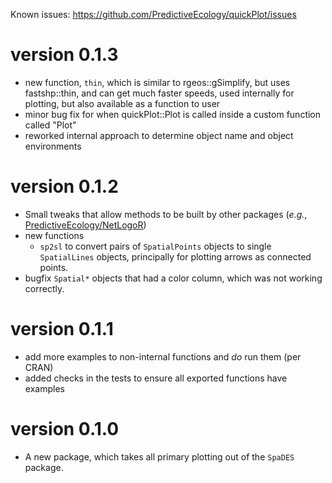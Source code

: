 Known issues: https://github.com/PredictiveEcology/quickPlot/issues

version 0.1.3
==================
* new function, `thin`, which is similar to rgeos::gSimplify, but uses fastshp::thin, and can get much faster speeds, 
  used internally for plotting, but also available as a function to user
* minor bug fix for when quickPlot::Plot is called inside a custom function called "Plot"
* reworked internal approach to determine object name and object environments

version 0.1.2
=============
* Small tweaks that allow methods to be built by other packages (*e.g.*, [PredictiveEcology/NetLogoR](https://github.com/PredictiveEcology/NetLogoR))
* new functions
    - `sp2sl` to convert pairs of `SpatialPoints` objects to single `SpatialLines` objects, principally for plotting arrows as connected points.
* bugfix `Spatial*` objects that had a color column, which was not working correctly.

version 0.1.1
=============

* add more examples to non-internal functions and *do* run them (per CRAN)
* added checks in the tests to ensure all exported functions have examples

version 0.1.0
=============

* A new package, which takes all primary plotting out of the `SpaDES` package.
